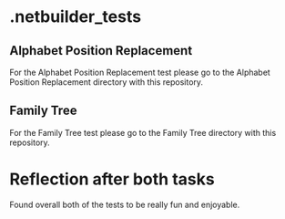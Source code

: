 # .netbuilder_tests
## Alphabet Position Replacement
  For the Alphabet Position Replacement test please go to the Alphabet Position Replacement directory with this repository.


## Family Tree

  For the Family Tree test please go to the Family Tree directory with this repository.

# Reflection after both tasks

  Found overall both of the tests to be really fun and enjoyable.
